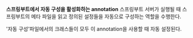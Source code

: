 **스프링부트에서 자동 구성을 활성화하는 annotation**
스프링부트 서버가 실행될 때 스프링부트의 메타 파일을 읽고 정의된 설정들을 자동으로 구성하는 역할을 수행한다.

'자동 구성'파일에서의 크래스들이 모두 이 annotation을 사용할 때 자동 설정된다.